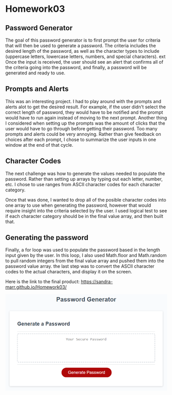 # Homework03
## Password Generator

The goal of this password generator is to first prompt the user for criteria that will then be used to generate a password. The criteria includes the desired length of the password, as well as the character types to include (uppercase letters, lowercase letters, numbers, and special characters).
ext 
Once the input is received, the user should see an alert that confirms all of the criteria going into the password, and finally, a password will be generated and ready to use. 

## Prompts and Alerts

This was an interesting project. I had to play around with the prompts and alerts alot to get the desired result. For example, if the user didn't select the correct length of password, they would have to be notified and the prompt would have to run again instead of moving to the next prompt. Another thing I considered when setting up the prompts was the amount of clicks that the user would have to go through before getting their password. Too many prompts and alerts could be very annoying. Rather than give feedback on choices after each prompt, I chose to summarize the user inputs in one window at the end of that cycle. 

## Character Codes

The next challenge was how to generate the values needed to populate the password. Rather than setting up arrays by typing out each letter, number, etc. I chose to use ranges from ASCII character codes for each character category. 

Once that was done, I wanted to drop all of the posible character codes into one array to use when generating the password, however that would require insight into the criteria selected by the user. I used logical test to see if each character category should be in the final value array, and then built that. 

## Generating the password

Finally, a for loop was used to populate the password based in the length input given by the user. In this loop, I also used Math.floor and Math.random to pull random integers from the final value array and pushed them into the password value array. the last step was to convert the ASCII character codes to the actual characters, and display it on the screen. 


Here is the link to the final product: https://sandra-marr.github.io/Homework03/

![The Password Generator application displays a red button to "Generate Password".](./assets/images/03-javascript-homework-demo.png)

